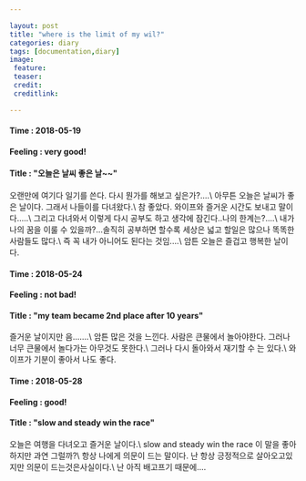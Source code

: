 ```yaml
---

layout: post
title: "where is the limit of my wil?"
categories: diary
tags: [documentation,diary]
image:
 feature:
 teaser:
 credit:
 creditlink:

---
```


#### Time : 2018-05-19
#### Feeling : very good!
#### Title : "오늘은 날씨 좋은 날~~"

오랜만에 여기다 일기를 쓴다. 다시 뭔가를 해보고 싶은가?....\\
아무튼 오늘은 날씨가 좋은 날이다. 그래서 나들이를 다녀왔다.\\
참 좋았다. 와이프와 즐거운 시간도 보내고 말이다.....\\
그리고 다녀와서 이렇게 다시 공부도 하고 생각에 잠긴다..나의 한계는?....\\
내가 나의 꿈을 이룰 수 있을까?...솔직히 공부하면 할수록 세상은 넓고 할일은 많으나 똑똑한 사람들도 많다.\\
즉 꼭 내가 아니어도 된다는 것임....\\
암튼 오늘은 즐겁고 행복한 날이다.

#### Time : 2018-05-24
#### Feeling : not bad!
#### Title : "my team became 2nd place after 10 years"
즐거운 날이지만 음.......\\
암튼 많은 것을 느낀다. 사람은 큰물에서 놀아야한다. 그러나 너무 큰물에서 놀다가는 아무것도 못한다.\\
그러나 다시 돌아와서 재기할 수 는 있다.\\
와이프가 기분이 좋아서 나도 좋다.

#### Time : 2018-05-28
#### Feeling : good!
#### Title : "slow and steady win the race"
오늘은 여행을 다녀오고 즐거운 날이다.\\
slow and steady win the race 이 말을 좋아하지만 과연 그럴까?\\
항상 나에게 의문이 드는 말이다. 난 항상 긍정적으로 살아오고있지만 의문이 드는것은사실이다.\\
난 아직 배고프기 때문에....
